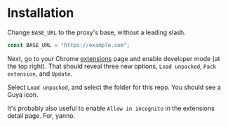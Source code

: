 # Installation

Change `BASE_URL` to the proxy's base, without a leading slash.

```javascript
const BASE_URL = "https://example.com";
```

Next, go to your Chrome [extensions](chrome://extensions) page and enable developer mode (at the top right). That should reveal three new options, `Load unpacked`, `Pack extension`, and `Update`.


Select `Load unpacked`, and select the folder for this repo. You should see a Guya icon.

It's probably also useful to enable `Allow in incognito` in the extensions detail page. For, yanno.
